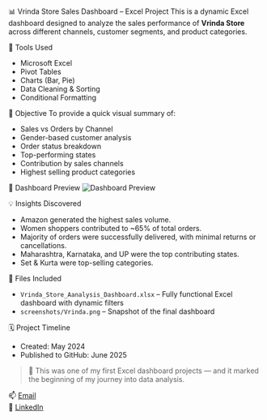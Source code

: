 📊 Vrinda Store Sales Dashboard – Excel Project
This is a dynamic Excel dashboard designed to analyze the sales performance of **Vrinda Store** across different channels, customer segments, and product categories.

🧰 Tools Used
- Microsoft Excel
- Pivot Tables
- Charts (Bar, Pie)
- Data Cleaning & Sorting
- Conditional Formatting

🎯 Objective
To provide a quick visual summary of:
- Sales vs Orders by Channel
- Gender-based customer analysis
- Order status breakdown
- Top-performing states
- Contribution by sales channels
- Highest selling product categories

📸 Dashboard Preview
![Dashboard Preview](screenshots/Vrinda_Dashboard.png)

 💡 Insights Discovered
- Amazon generated the highest sales volume.
- Women shoppers contributed to ~65% of total orders.
- Majority of orders were successfully delivered, with minimal returns or cancellations.
- Maharashtra, Karnataka, and UP were the top contributing states.
- Set & Kurta were top-selling categories.

📁 Files Included
- `Vrinda_Store_Aanalysis_Dashboard.xlsx` – Fully functional Excel dashboard with dynamic filters
- `screenshots/Vrinda.png` – Snapshot of the final dashboard

🗓️ Project Timeline
- Created: May 2024
- Published to GitHub: June 2025

> 📝 This was one of my first Excel dashboard projects — and it marked the beginning of my journey into data analysis.  

📫 [Email](mailto:singhshaurya2016@gmail.com)  
🔗 [LinkedIn](https://www.linkedin.com/in/shaurya-pratap-singh)
